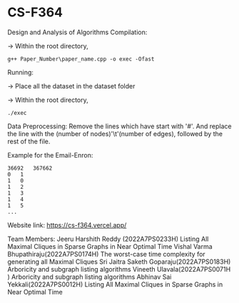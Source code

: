 # CS-F364
Design and Analysis of Algorithms
Compilation:

-> Within the root directory,

    g++ Paper_Number\paper_name.cpp -o exec -Ofast

Running:

-> Place all the dataset in the dataset folder

-> Within the root directory,

    ./exec

Data Preprocessing:
Remove the lines which have start with '#'. And replace the line with the (number of nodes)'\t'(number of edges), followed by the rest of the file.

Example for the Email-Enron:

    36692   367662
    0	1
    1	0
    1	2
    1	3
    1	4
    1	5
    ...

Website link:
https://cs-f364.vercel.app/

Team Members:
Jeeru Harshith Reddy (2022A7PS0233H)
Listing All Maximal Cliques in Sparse Graphs in Near Optimal Time
Vishal Varma Bhupathiraju(2022A7PS0174H)
The worst-case time complexity for generating all Maximal Cliques
Sri Jaitra Saketh Goparaju(2022A7PS0183H)
Arboricity and subgraph listing algorithms
Vineeth Ulavala(2022A7PS0071H )
Arboricity and subgraph listing algorithms
Abhinav Sai Yekkali(2022A7PS0012H)
Listing All Maximal Cliques in Sparse Graphs in Near Optimal Time
